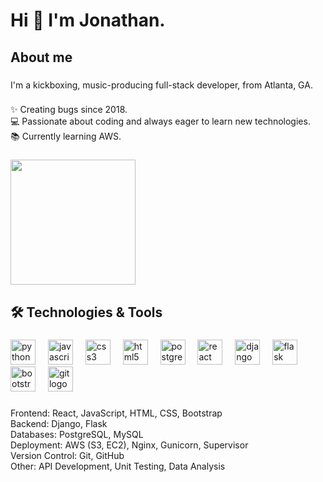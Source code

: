<h1 align="left">Hi 👋 I'm Jonathan.</h1>

###

<h2 align="left">About me</h2>

###

<p align="left">I'm a kickboxing, music-producing full-stack developer, from Atlanta, GA.</p>

###

<p align="left">✨ Creating bugs since 2018.<br>💻 Passionate about coding and always eager to learn new technologies.<br>📚 Currently learning AWS.</p>

###

<div align="left">
  <img height="200" src="https://media1.giphy.com/media/v1.Y2lkPTc5MGI3NjExcGhnOHFteHNkd29obDQ0MXFxNnVjc3BmaHVnbmJ4Y2NweHpmMDhnbCZlcD12MV9pbnRlcm5hbF9naWZfYnlfaWQmY3Q9Zw/hpF9R9M1PHN5e5liSx/giphy.webp"  />
</div>

###

<h2 align="left">🛠️ Technologies & Tools</h2>

###

<div align="left">
  <img src="https://cdn.jsdelivr.net/gh/devicons/devicon/icons/python/python-original.svg" height="40" alt="python logo"  />
  <img width="12" />
  <img src="https://cdn.jsdelivr.net/gh/devicons/devicon/icons/javascript/javascript-original.svg" height="40" alt="javascript logo"  />
  <img width="12" />
  <img src="https://cdn.jsdelivr.net/gh/devicons/devicon/icons/css3/css3-original.svg" height="40" alt="css3 logo"  />
  <img width="12" />
  <img src="https://cdn.jsdelivr.net/gh/devicons/devicon/icons/html5/html5-original.svg" height="40" alt="html5 logo"  />
  <img width="12" />
  <img src="https://cdn.jsdelivr.net/gh/devicons/devicon/icons/postgresql/postgresql-original.svg" height="40" alt="postgresql logo"  />
  <img width="12" />
  <img src="https://cdn.jsdelivr.net/gh/devicons/devicon/icons/react/react-original.svg" height="40" alt="react logo"  />
  <img width="12" />
  <img src="https://cdn.jsdelivr.net/gh/devicons/devicon/icons/django/django-plain.svg" height="40" alt="django logo"  />
  <img width="12" />
  <img src="https://cdn.jsdelivr.net/gh/devicons/devicon/icons/flask/flask-original.svg" height="40" alt="flask logo"  />
  <img width="12" />
  <img src="https://cdn.jsdelivr.net/gh/devicons/devicon/icons/bootstrap/bootstrap-original.svg" height="40" alt="bootstrap logo"  />
  <img width="12" />
  <img src="https://cdn.jsdelivr.net/gh/devicons/devicon/icons/git/git-original.svg" height="40" alt="git logo"  />
</div>

###

<p align="left">Frontend: React, JavaScript, HTML, CSS, Bootstrap<br>Backend: Django, Flask<br>Databases: PostgreSQL, MySQL<br>Deployment: AWS (S3, EC2), Nginx, Gunicorn, Supervisor<br>Version Control: Git, GitHub<br>Other: API Development, Unit Testing, Data Analysis</p>

###
